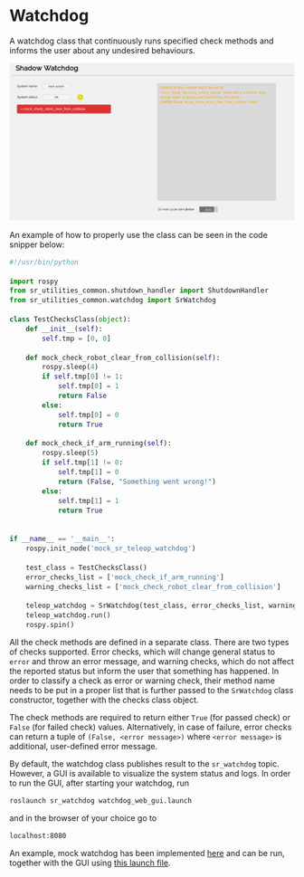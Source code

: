 # Watchdog
A watchdog class that continuously runs specified check methods and informs the user about any undesired behaviours.

<p align="center">
  <img src="./doc/watchdog_gui.png" alt="demo setup"/>
</p>

An example of how to properly use the class can be seen in the code snipper below:
```python
#!/usr/bin/python

import rospy
from sr_utilities_common.shutdown_handler import ShutdownHandler
from sr_utilities_common.watchdog import SrWatchdog

class TestChecksClass(object):
    def __init__(self):
        self.tmp = [0, 0]

    def mock_check_robot_clear_from_collision(self):
        rospy.sleep(4)
        if self.tmp[0] != 1:
            self.tmp[0] = 1
            return False
        else:
            self.tmp[0] = 0
            return True

    def mock_check_if_arm_running(self):
        rospy.sleep(5)
        if self.tmp[1] != 0:
            self.tmp[1] = 0
            return (False, "Something went wrong!")
        else:
            self.tmp[1] = 1
            return True


if __name__ == '__main__':
    rospy.init_node('mock_sr_teleop_watchdog')

    test_class = TestChecksClass()
    error_checks_list = ['mock_check_if_arm_running']
    warning_checks_list = ['mock_check_robot_clear_from_collision']

    teleop_watchdog = SrWatchdog(test_class, error_checks_list, warning_checks_list)
    teleop_watchdog.run()
    rospy.spin()
```

All the check methods are defined in a separate class. There are two types of checks supported. Error checks, which will change general status to `error` and throw an error message, and warning checks, which do not affect the reported status but inform the user that something has happened. In order to classify a check as error or warning check, their method name needs to be put in a proper list that is further passed to the `SrWatchdog` class constructor, together with the checks class object.

The check methods are required to return either `True` (for passed check) or `False` (for failed check) values. Alternatively, in case of failure, error checks can return a tuple of `(False, <error message>)` where `<error message>` is additional, user-defined error message.

By default, the watchdog class publishes result to the `sr_watchdog` topic. However, a GUI is available to visualize the system status and logs. In order to run the GUI, after starting your watchdog, run

```sh
roslaunch sr_watchdog watchdog_web_gui.launch
```

and in the browser of your choice go to

```sh
localhost:8080
```

An example, mock watchdog has been implemented [here](./scripts/mock_watchdog.py) and can be run, together with the GUI using [this launch file](./launch/mock_watchdog.launch).